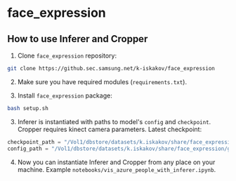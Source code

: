 # face_expression

## How to use Inferer and Cropper
1. Clone `face_expression` repository:
```bash
git clone https://github.sec.samsung.net/k-iskakov/face_expression
```

2. Make sure you have required modules (`requirements.txt`).

3. Install `face_expression` package:
```bash
bash setup.sh
```
 
3. Inferer is instantiated with paths to model's `config` and `checkpoint`. Cropper requires kinect camera parameters. Latest checkpoint:
```python
checkpoint_path = "/Vol1/dbstore/datasets/k.iskakov/share/face_expression/gold_checkpoints/siamese+mouth+checkpoint_000044/checkpoint_000044.pth"
config_path = "/Vol1/dbstore/datasets/k.iskakov/share/face_expression/gold_checkpoints/siamese+mouth+checkpoint_000044/config.yaml"
```

4. Now you can instantiate Inferer and Cropper from any place on your machine. Example `notebooks/vis_azure_people_with_inferer.ipynb`.

